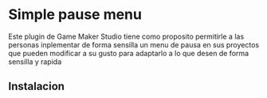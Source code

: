 # Simple pause menu
Este plugin de Game Maker Studio tiene como proposito permitirle a las personas inplementar de forma sensilla un menu de pausa en sus proyectos que pueden modificar a su gusto para adaptarlo a lo que desen de forma  sensilla y rapida
## Instalacion
